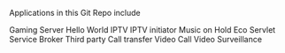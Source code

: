 Applications in this Git Repo include 

Gaming Server
Hello World 
IPTV
IPTV initiator
Music on Hold 
Eco Servlet
Service Broker
Third party Call transfer
Video Call
Video Surveillance